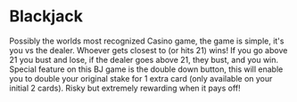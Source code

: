 # Blackjack

Possibly the worlds most recognized Casino game, the game is simple, it's you vs the dealer. Whoever gets closest to (or hits 21) wins! If you go above 21 you bust and lose, if the dealer goes above 21, they bust, and you win. Special feature on this BJ game is the double down button, this will enable you to double your original stake for 1 extra card (only available on your initial 2 cards). Risky but extremely rewarding when it pays off!
